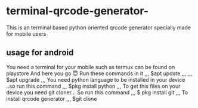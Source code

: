 # terminal-qrcode-generator-
This is an terminal based python oriented qrcode generator specially made for mobile users 

## usage for android 
You need a terminal for your mobile such as termux can be found on playstore 
And here you go 😇 
Run these commands in it 
,,,
$apt update 
,,,
,,,
$apt upgrade 
,,,
You need python language to be installed in your device ..so run this command
,,,
$pkg install python
,,,
To get this files on your device you need git cloner... So run this command
,,,
$ pkg install git 
,,,
To install qrcode generator
,,,
$git clone 
